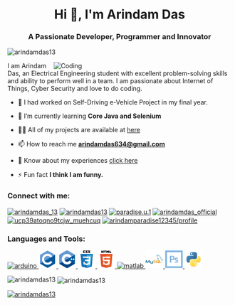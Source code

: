 <!-- ### Hi there 👋 -->
<h1 align="center">Hi 👋, I'm Arindam Das</h1>
<h3 align="center">A Passionate Developer, Programmer and Innovator</h3>

<p align="left"> <img src="https://komarev.com/ghpvc/?username=arindamdas13&label=visitors&color=129e00&style=plastic" alt="arindamdas13" /> </p>

<!-- ![](https://visitor-badge.glitch.me/badge?page_id=arindamdas13.arindamdas13) -->

<!-- <p align="left"> <img src="https://komarev.com/ghpvc/?username=arindamdas13&label=Profile%20views&color=0e75b6&style=flat" alt="arindamdas13" /> </p> -->

<!-- <img align="right" alt="Coding" width="400" src="https://cdn.dribbble.com/users/2646423/screenshots/5507196/computer.gif"> -->

<img align="right" alt="Coding" width="400" src="https://c.tenor.com/kyeNs4DnuW0AAAAC/dev_animado.gif">

<!-- <p align="left"> <a href="https://twitter.com/arindamdas_13" target="blank"><img src="https://img.shields.io/twitter/follow/arindamdas_13?logo=twitter&style=for-the-badge" alt="arindamdas_13" /></a> </p> -->

I am Arindam Das, an Electrical Engineering student with excellent problem-solving skills and ability to perform well in a team. I am passionate about Internet of Things, Cyber Security and love to do coding.



- 🔭 I had worked on Self-Driving e-Vehicle Project in my final year.

- 🌱 I’m currently learning **Core Java and Selenium**

- 👨‍💻 All of my projects are available at [here](https://www.linkedin.com/in/arindamdas13/details/projects/)

- 📫 How to reach me **arindamdas634@gmail.com**

- 📄 Know about my experiences [click here](https://drive.google.com/file/d/1AhsA1Fj2wXB2DJFO3mRgnIVJczHOm5cd/view)

- ⚡ Fun fact **I think I am funny.**

<h3 align="left">Connect with me:</h3>
<p align="left">
<a href="https://twitter.com/arindamdas_13" target="blank"><img align="center" src="https://raw.githubusercontent.com/rahuldkjain/github-profile-readme-generator/master/src/images/icons/Social/twitter.svg" alt="arindamdas_13" height="30" width="40" /></a>
<a href="https://linkedin.com/in/arindamdas13" target="blank"><img align="center" src="https://raw.githubusercontent.com/rahuldkjain/github-profile-readme-generator/master/src/images/icons/Social/linked-in-alt.svg" alt="arindamdas13" height="30" width="40" /></a>
<a href="https://fb.com/paradise.u.1" target="blank"><img align="center" src="https://raw.githubusercontent.com/rahuldkjain/github-profile-readme-generator/master/src/images/icons/Social/facebook.svg" alt="paradise.u.1" height="30" width="40" /></a>
<a href="https://instagram.com/arindamdas_official" target="blank"><img align="center" src="https://raw.githubusercontent.com/rahuldkjain/github-profile-readme-generator/master/src/images/icons/Social/instagram.svg" alt="arindamdas_official" height="30" width="40" /></a>
<a href="https://www.youtube.com/c/ucp39atoqno9tcjw_muehcuq" target="blank"><img align="center" src="https://raw.githubusercontent.com/rahuldkjain/github-profile-readme-generator/master/src/images/icons/Social/youtube.svg" alt="ucp39atoqno9tcjw_muehcuq" height="30" width="40" /></a>
<a href="https://auth.geeksforgeeks.org/user/arindamparadise12345/profile" target="blank"><img align="center" src="https://raw.githubusercontent.com/rahuldkjain/github-profile-readme-generator/master/src/images/icons/Social/geeks-for-geeks.svg" alt="arindamparadise12345/profile" height="30" width="40" /></a>
</p>

<h3 align="left">Languages and Tools: </h3>
<p align="left"> <a href="https://www.arduino.cc/" target="_blank" rel="noreferrer"> <img src="https://cdn.worldvectorlogo.com/logos/arduino-1.svg" alt="arduino" width="40" height="40"/> </a> <a href="https://www.cprogramming.com/" target="_blank" rel="noreferrer"> <img src="https://raw.githubusercontent.com/devicons/devicon/master/icons/c/c-original.svg" alt="c" width="40" height="40"/> </a> <a href="https://www.w3schools.com/cpp/" target="_blank" rel="noreferrer"> <img src="https://raw.githubusercontent.com/devicons/devicon/master/icons/cplusplus/cplusplus-original.svg" alt="cplusplus" width="40" height="40"/> </a> <a href="https://www.w3schools.com/css/" target="_blank" rel="noreferrer"> <img src="https://raw.githubusercontent.com/devicons/devicon/master/icons/css3/css3-original-wordmark.svg" alt="css3" width="40" height="40"/> </a> <a href="https://www.w3.org/html/" target="_blank" rel="noreferrer"> <img src="https://raw.githubusercontent.com/devicons/devicon/master/icons/html5/html5-original-wordmark.svg" alt="html5" width="40" height="40"/> </a> <a href="https://www.mathworks.com/" target="_blank" rel="noreferrer"> <img src="https://upload.wikimedia.org/wikipedia/commons/2/21/Matlab_Logo.png" alt="matlab" width="40" height="40"/> </a> <a href="https://www.mysql.com/" target="_blank" rel="noreferrer"> <img src="https://raw.githubusercontent.com/devicons/devicon/master/icons/mysql/mysql-original-wordmark.svg" alt="mysql" width="40" height="40"/> </a> <a href="https://www.photoshop.com/en" target="_blank" rel="noreferrer"> <img src="https://raw.githubusercontent.com/devicons/devicon/master/icons/photoshop/photoshop-line.svg" alt="photoshop" width="40" height="40"/> </a> <a href="https://www.python.org" target="_blank" rel="noreferrer"> <img src="https://raw.githubusercontent.com/devicons/devicon/master/icons/python/python-original.svg" alt="python" width="40" height="40"/> </a> </p>

<p><img align="left" src="https://github-readme-stats.vercel.app/api/top-langs?username=arindamdas13&show_icons=true&locale=en&layout=compact" alt="arindamdas13" /></p>

<p>&nbsp;<img align="center" src="https://github-readme-stats.vercel.app/api?username=arindamdas13&show_icons=true&locale=en" alt="arindamdas13" /></p>

<p align="left"> <a href="https://github.com/ryo-ma/github-profile-trophy"><img src="https://github-profile-trophy.vercel.app/?username=arindamdas13" alt="arindamdas13" /></a> </p>


<!--
**arindamdas13/arindamdas13** is a ✨ _special_ ✨ repository because its `README.md` (this file) appears on your GitHub profile.

Here are some ideas to get you started:

- 🔭 I’m currently working on ...
- 🌱 I’m currently learning ...
- 👯 I’m looking to collaborate on ...
- 🤔 I’m looking for help with ...
- 💬 Ask me about ...
- 📫 How to reach me: ...
- 😄 Pronouns: ...
- ⚡ Fun fact: ...
-->
